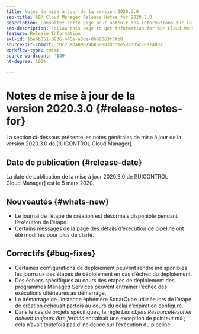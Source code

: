 ```yaml
---
title: Notes de mise à jour de la version 2020.3.0
seo-title: AEM Cloud Manager Release Notes for 2020.3.0
description: Consultez cette page pour obtenir des informations sur la version 2020.3.0 de Cloud Manager
seo-description: Follow this page to get information for AEM Cloud Manager Release 2020.3.0
feature: Release Information
exl-id: 1bebb051-0936-445e-a5de-8bb9063f3fb8
source-git-commit: c0c25ada09879b850883dcd1e53ad05c7087a80a
workflow-type: tm+mt
source-wordcount: '149'
ht-degree: 100%

---
```


# Notes de mise à jour de la version 2020.3.0 {#release-notes-for}

La section ci-dessous présente les notes générales de mise à jour de la version 2020.3.0 de [!UICONTROL Cloud Manager].

## Date de publication {#release-date}

La date de publication de la mise à jour 2020.3.0 de [!UICONTROL Cloud Manager] est le 5 mars 2020.

## Nouveautés {#whats-new}

* Le journal de l’étape de création est désormais disponible pendant l’exécution de l’étape.
* Certains messages de la page des détails d’exécution de pipeline ont été modifiés pour plus de clarté.

## Correctifs {#bug-fixes}

* Certaines configurations de déploiement peuvent rendre indisponibles les journaux des étapes de déploiement en cas d’échec du déploiement.
* Des échecs spécifiques au cours des étapes de déploiement des programmes Managed Services peuvent entraîner l’échec des exécutions ultérieures au démarrage.
* Le démarrage de l’instance éphémère SonarQube utilisée lors de l’étape de création échouait parfois au cours du délai d’expiration configuré.
* Dans le cas de projets spécifiques, la règle *Les objets ResourceResolver doivent toujours être fermés* entraînait une exception de pointeur nul ; cela n’avait toutefois pas d’incidence sur l’exécution du pipeline.
